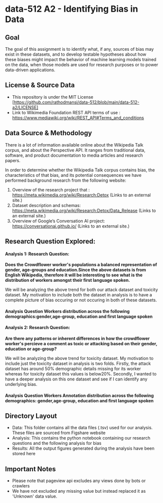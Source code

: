 # data-512 A2 - Identifying Bias in Data
  
## Goal
The goal of this assignment is to identify what, if any, sources of bias may exist in these datasets, and to develop testable hypotheses about how these biases might impact the behavior of machine learning models trained on the data, when those models are used for research purposes or to power data-driven applications. 

## License & Source Data
- This repository is under the MIT License [https://github.com/rathodmansi/data-512/blob/main/data-512-a2/LICENSE]
- Link to Wikimedia Foundation REST API terms of use : https://www.mediawiki.org/wiki/REST_API#Terms_and_conditions

## Data Source & Methodology

There is a lot of information available online about the Wikipedia Talk corpus, and about the Perspective API. It ranges from traditional data, software, and product documentation to media articles and research papers. 

In order to determine whether the Wikipedia Talk corpus contains bias, the characteristics of that bias, and its potential consequences we have performed background research from the following website:

1. Overview of the research project that : https://meta.wikimedia.org/wiki/Research:Detox (Links to an external site.) 
2. Dataset description and schemas: https://meta.wikimedia.org/wiki/Research:Detox/Data_Release (Links to an external site.) 
3. Overview of Google’s Conversation AI project: https://conversationai.github.io/ (Links to an external site.) 


## Research Question Explored:

#### <b>Analysis 1</b>: Research Question:<br>
<b>Does the Crowdflower worker's populations a balanced representation of gender, age-groups and education.Since the above datasets is from English Wikipedia,    therefore it will be interesting to see what is the distribution of workers amongst their first language spoken. </b>

We will be analyzing the above trend for both our attack dataset and toxicity dataset. My motivation to include both the dataset in analysis is to have a complete picture of bias occuring or not occuring in both of these datasets.

#### <b>Analysis Question</b> Workers distribution across the following demographics:gender,age-group, education and first language spoken

#### <b>Analysis 2</b>: Research Question:<br>
<b>Are there any patterns or inherent differences in how the crowdflower worker's percieve a comment as toxic or attacking based on their gender, education or age-group?</b>

We will be analyzing the above trend for toxicity dataset. My motivation to include just the toxicity dataset in analysis is two folds. Firstly, the attack dataset has around 50% demographic details missing for its worker whereas for toxicity dataset this values is below20%. Secondly, I wanted to have a deeper analysis on this one dataset and see if I can identify any underlying bias.

#### <b>Analysis Question</b> Workers Annotation distribution across the following demographics: gender,age-group, education and first language spoken

## Directory Layout

- Data: This folder contains all the data files (.tsv) used for our analysis. These files are sourced from Figshare website
- Analysis: This contains the python notebook containing our research questions and the following analysis for bias
- Results: All the output figures generated during the analysis have been stored here
  
## Important Notes

- Please note that pageview api excludes any views done by bots or crawlers
- We have not excluded any missing value but instead replaced it as 'Unknown' data value.
